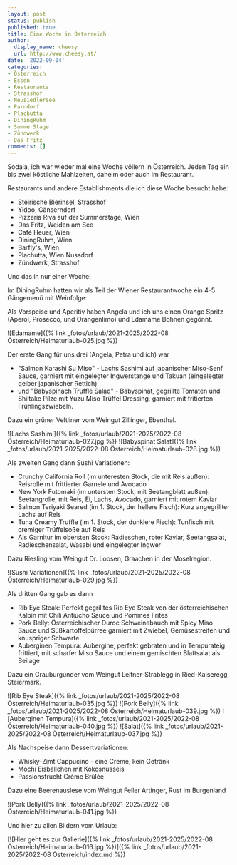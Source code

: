 ```yaml
---
layout: post
status: publish
published: true
title: Eine Woche in Österreich
author:
  display_name: cheesy
  url: http://www.cheesy.at/
date: '2022-09-04'
categories:
- Österreich
- Essen
- Restaurants
- Strasshof
- Neusiedlersee
- Parndorf
- Plachutta
- DiningRuhm
- SummerStage
- Zündwerk
- Das Fritz
comments: []
---
```


Sodala, ich war wieder mal eine Woche völlern in Österreich. Jeden Tag ein bis zwei köstliche Mahlzeiten, daheim oder auch im Restaurant.

Restaurants und andere Establishments die ich diese Woche besucht habe:
- Steirische Bierinsel, Strasshof
- Yidoo, Gänserndorf
- Pizzeria Riva auf der Summerstage, Wien
- Das Fritz, Weiden am See
- Café Heuer, Wien 
- DiningRuhm, Wien
- Barfly's, Wien
- Plachutta, Wien Nussdorf
- Zündwerk, Strasshof

Und das in nur einer Woche!

Im DiningRuhm hatten wir als Teil der Wiener Restaurantwoche ein 4-5 Gängemenü mit Weinfolge:

Als Vorspeise und Aperitiv haben Angela und ich uns einen Orange Spritz (Aperol, Prosecco, und Orangenlimo) und Edamame Bohnen gegönnt.

![Edamame]({% link _fotos/urlaub/2021-2025/2022-08 Österreich/Heimaturlaub-025.jpg %})

Der erste Gang für uns drei (Angela, Petra und ich) war 
- "Salmon Karashi Su Miso" - Lachs Sashimi auf japanischer Miso-Senf Sauce, garniert mit eingelegter Ingwerstange und Takuan (eingelegter gelber japanischer Rettich) 
- und "Babyspinach Truffle Salad" - Babyspinat, gegrillte Tomaten und Shiitake Pilze mit Yuzu Miso Trüffel Dressing, garniert mit fritierten Frühlingszwiebeln. 

Dazu ein grüner Veltliner vom Weingut Zillinger, Ebenthal.

![Lachs Sashimi]({% link _fotos/urlaub/2021-2025/2022-08 Österreich/Heimaturlaub-027.jpg %})
![Babyspinat Salat]({% link _fotos/urlaub/2021-2025/2022-08 Österreich/Heimaturlaub-028.jpg %})

Als zweiten Gang dann Sushi Variationen:
- Crunchy California Roll (im unteresten Stock, die mit Reis außen): Reisrolle mit frittierter Garnele und Avocado
- New York Futomaki (im untersten Stock, mit Seetangblatt außen): Seetangrolle, mit Reis, Ei, Lachs, Avocado, garniert mit rotem Kaviar
- Salmon Teriyaki Seared (im 1. Stock, der hellere Fisch): Kurz angegrillter Lachs auf Reis
- Tuna Creamy Truffle (im 1. Stock, der dunklere Fisch): Tunfisch mit cremiger Trüffelsoße auf Reis
- Als Garnitur im obersten Stock: Radieschen, roter Kaviar, Seetangsalat, Radieschensalat, Wasabi und eingelegter Ingwer

Dazu Riesling vom Weingut Dr. Loosen, Graachen in der Moselregion.

![Sushi Variationen]({% link _fotos/urlaub/2021-2025/2022-08 Österreich/Heimaturlaub-029.jpg %})

Als dritten Gang gab es dann 
- Rib Eye Steak: Perfekt gegrilltes Rib Eye Steak von der österreichischen Kalbin mit Chili Antiucho Sauce und Pommes Frites
- Pork Belly: Österreichischer Duroc Schweinebauch mit Spicy Miso Sauce und Süßkartoffelpürree garniert mit Zwiebel, Gemüsestreifen und knuspriger Schwarte
- Auberginen Tempura: Aubergine, perfekt gebraten und in Tempurateig frittiert, mit scharfer Miso Sauce und einem gemischten Blattsalat als Beilage

Dazu ein Grauburgunder vom Weingut Leitner-Strablegg in Ried-Kaiseregg, Steiermark.

![Rib Eye Steak]({% link _fotos/urlaub/2021-2025/2022-08 Österreich/Heimaturlaub-035.jpg %})
![Pork Belly]({% link _fotos/urlaub/2021-2025/2022-08 Österreich/Heimaturlaub-039.jpg %})
![Auberginen Tempura]({% link _fotos/urlaub/2021-2025/2022-08 Österreich/Heimaturlaub-040.jpg %})
![Salat]({% link _fotos/urlaub/2021-2025/2022-08 Österreich/Heimaturlaub-037.jpg %})

Als Nachspeise dann Dessertvariationen:
- Whisky-Zimt Cappucino - eine Creme, kein Getränk
- Mochi Eisbällchen mit Kokosnusseis
- Passionsfrucht Crème Brûlée

Dazu eine Beerenauslese vom Weingut Feiler Artinger, Rust im Burgenland

![Pork Belly]({% link _fotos/urlaub/2021-2025/2022-08 Österreich/Heimaturlaub-041.jpg %})

Und hier zu allen Bildern vom Urlaub:

[![Hier geht es zur Gallerie]({% link _fotos/urlaub/2021-2025/2022-08 Österreich/Heimaturlaub-016.jpg %})]({% link _fotos/urlaub/2021-2025/2022-08 Österreich/index.md %})